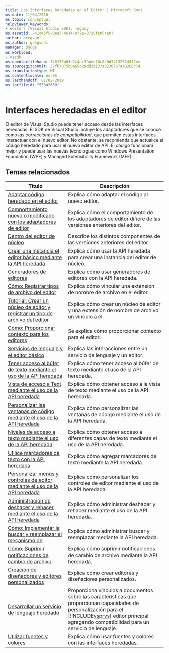 ```yaml
---
title: Las Interfaces heredadas en el Editor | Microsoft Docs
ms.date: 11/04/2016
ms.topic: conceptual
helpviewer_keywords:
- editors [Visual Studio SDK], legacy
ms.assetid: 741d45f5-0ea3-4614-972a-8728fe054e07
author: gregvanl
ms.author: gregvanl
manager: douge
ms.workload:
- vssdk
ms.openlocfilehash: 340156463d2c4ec194ed70c0c8d74232574917ee
ms.sourcegitcommit: 37fb7075b0a65d2add3b137a5230767aa3266c74
ms.translationtype: MT
ms.contentlocale: es-ES
ms.lasthandoff: 01/02/2019
ms.locfileid: "53842650"
---
```

# <a name="legacy-interfaces-in-the-editor"></a>Interfaces heredadas en el editor
El editor de Visual Studio puede tener acceso desde las interfaces heredadas. El SDK de Visual Studio incluye los adaptadores que se conoce como *las correcciones de compatibilidad*, que permiten estas interfaces interactuar con el nuevo editor. No obstante, se recomienda que actualice el código heredado para usar el nuevo editor de API. El código funcionará mejor y puede usar las nuevas tecnologías como Windows Presentation Foundation (WPF) y Managed Extensibility Framework (MEF).  

## <a name="related-topics"></a>Temas relacionados  

| Título | Descripción |
| - | - |
| [Adaptar código heredado en el editor](../extensibility/adapting-legacy-code-to-the-editor.md) | Explica cómo adaptar el código al nuevo editor. |
| [Comportamiento nuevo o modificado con los adaptadores de editor](../extensibility/new-or-changed-behavior-with-editor-adapters.md) | Explica cómo el comportamiento de los adaptadores de editor difiere de las versiones anteriores del editor. |
| [Dentro del editor de núcleo](../extensibility/inside-the-core-editor.md) | Describe los distintos componentes de las versiones anteriores del editor. |
| [Crear una instancia el editor básico mediante la API heredada](../extensibility/instantiating-the-core-editor-by-using-the-legacy-api.md) | Explica cómo usar la API heredada para crear una instancia del editor de núcleo. |
| [Generadores de editores](../extensibility/editor-factories.md) | Explica cómo usar generadores de editores con la API heredada. |
| [Cómo: Registrar tipos de archivo del editor](../extensibility/how-to-register-editor-file-types.md) | Explica cómo vincular una extensión de nombre de archivo en el editor. |
| [Tutorial: Crear un núcleo de editor y registrar un tipo de archivo del editor](../extensibility/walkthrough-creating-a-core-editor-and-registering-an-editor-file-type.md) | Explica cómo crear un núcleo de editor y una extensión de nombre de archivo un vínculo a él. |
| [Cómo: Proporcionar contexto para los editores](../extensibility/how-to-provide-context-for-editors.md) | Se explica cómo proporcionar contexto para el editor. |
| [Servicios de lenguaje y el editor básico](../extensibility/language-services-and-the-core-editor.md) | Explica las interacciones entre un servicio de lenguaje y un editor. |
| [Tener acceso al búfer de texto mediante el uso de la API heredada](../extensibility/accessing-the-text-buffer-by-using-the-legacy-api.md) | Explica cómo tener acceso al búfer de texto mediante el uso de la API heredada. |
| [Vista de acceso a Text mediante el uso de la API heredada](../extensibility/accessing-thetext-view-by-using-the-legacy-api.md) | Explica cómo obtener acceso a la vista de texto mediante el uso de la API heredada. |
| [Personalizar las ventanas de código mediante el uso de la API heredada](../extensibility/customizing-code-windows-by-using-the-legacy-api.md) | Explica cómo personalizar las ventanas de código mediante el uso de la API heredada. |
| [Niveles de acceso a texto mediante el uso de la API heredada](../extensibility/accessing-text-layers-by-using-the-legacy-api.md) | Explica cómo obtener acceso a diferentes capas de texto mediante el uso de la API heredada. |
| [Utilice marcadores de texto con la API heredada](../extensibility/using-text-markers-with-the-legacy-api.md) | Explica cómo agregar marcadores de texto mediante la API heredada. |
| [Personalizar menús y controles de editor mediante el uso de la API heredada](../extensibility/customizing-editor-controls-and-menus-by-using-the-legacy-api.md) | Explica cómo personalizar los controles de editor mediante el uso de la API heredada. |
| [Administración de deshacer y rehacer mediante el uso de la API heredada](../extensibility/managing-undo-and-redo-by-using-the-legacy-api.md) | Explica cómo administrar deshacer y rehacer mediante el uso de la API heredada. |
| [Cómo: Implementar la buscar y reemplazar el mecanismo de](../extensibility/how-to-implement-the-find-and-replace-mechanism.md) | Explica cómo administrar buscar y reemplazar mediante la API heredada. |
| [Cómo: Suprimir notificaciones de cambio de archivo](../extensibility/how-to-suppress-file-change-notifications.md) | Explica cómo suprimir notificaciones de cambio de archivo mediante la API heredada. |
| [Creación de diseñadores y editores personalizados](../extensibility/creating-custom-editors-and-designers.md) | Explica cómo crear editores y diseñadores personalizados. |
| [Desarrollar un servicio de lenguaje heredado](../extensibility/internals/developing-a-legacy-language-service.md) | Proporciona vínculos a documentos sobre las características que proporcionan capacidades de personalización para el [!INCLUDE[vsprvs](../code-quality/includes/vsprvs_md.md)] editor principal agregando compatibilidad para un servicio de lenguaje. |
| [Utilizar fuentes y colores](../extensibility/using-fonts-and-colors.md) | Explica cómo usar fuentes y colores con las interfaces heredadas. |
